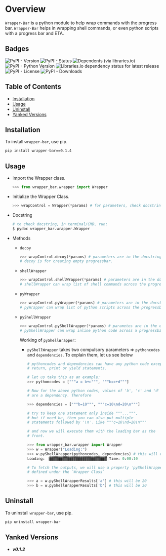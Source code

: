 # Overview

`Wrapper-Bar` is a python module to help wrap commands with the progress bar. `Wrapper-Bar` helps in wrapping shell commands, or even python scripts with a progress bar and ETA.

## Badges

![PyPI - Version](https://img.shields.io/pypi/v/wrapper-bar)
![PyPI - Status](https://img.shields.io/pypi/status/wrapper-bar)
![Dependents (via libraries.io)](https://img.shields.io/librariesio/dependents/pypi/wrapper-bar)
![PyPI - Python Version](https://img.shields.io/pypi/pyversions/wrapper-bar)
![Libraries.io dependency status for latest release](https://img.shields.io/librariesio/release/pypi/wrapper-bar)
![PyPI - License](https://img.shields.io/pypi/l/wrapper-bar)
![PyPI - Downloads](https://img.shields.io/pypi/dm/wrapper-bar)


## Table of Contents

- [Installation](#installation)
- [Usage](#usage)
- [Uninstall](#uninstall)
- [Yanked Versions](#yanked-versions)

## Installation

To install `wrapper-bar`, use pip.

```bash
pip install wrapper-bar==0.1.4
```

## Usage

- Import the Wrapper class.

  ```python
  >>> from wrapper_bar.wrapper import Wrapper
  ```

- Initialize the Wrapper Class.

  ```python
  >>> wrapControl = Wrapper(*params) # for parameters, check docstring.
  ```

- Docstring

  ```bash
  # to check docstring, in terminal/CMD, run:
  $ pydoc wrapper_bar.wrapper.Wrapper
  ```

- Methods

  - `decoy`

    ```python
    >>> wrapControl.decoy(*params) # parameters are in the docstring.
    # decoy is for creating empty progressbar.
    ```
  
  - `shellWrapper`

    ```python
    >>> wrapControl.shellWrapper(*params) # parameters are in the docstring.
    # shellWrapper can wrap list of shell commands across the progressbar.
    ```

  - `pyWrapper`

    ```python
    >>> wrapControl.pyWrapper(*params) # parameters are in the docstring.
    # pyWrapper can wrap list of python scripts across the progressbar.
    ```
  
  - `pyShellWrapper`
  
    ```python
    >>> wrapControl.pyShellWrapper(*params) # parametes are in the docstring.
    # pyShellWrapper can wrap inline python code across a progressbar.
    ```

    Working of `pyShellWrapper`:

    - `pyShellWrapper` takes two compulsory parameters => `pythoncodes` and `dependencies`. To explain them, let us see below

      ```python
      # pythoncodes and dependencies can have any python code except 
      # return, print or yield statements.

      # let us take this as an example:
      >>> pythoncodes = ["""a = b+c""", """b=c+d"""]

      # Now for the above python codes, values of 'b', 'c' and 'd' 
      # are a dependency. Therefore
      
      >>> dependencies = ["""b=10""", """c=10\nd=20\n"""] 
      
      # try to keep one statement only inside """...""", 
      # but if need be, then you can also put multiple 
      # statements followed by '\n'. Like """c=10\nd=20\n"""

      # and now we will execute them with the loading bar as the 
      # front.

      >>> from wrapper_bar.wrapper import Wrapper
      >>> w = Wrapper("Loading:")
      >>> w.pyShellWrapper(pythoncodes, dependencies) # this will output the following:
      Loading: |▓▓▓▓▓▓▓▓▓▓▓▓▓▓▓▓▓▓▓▓▓▓▓▓▓▓|Time: 0:00:10
      
      # To fetch the outputs, we will use a property 'pyShellWrapperResults' 
      # defined under the `Wrapper Class`

      >>> a = w.pyShellWrapperResults['a'] # this will be 20
      >>> b = w.pyShellWrapperResults['b'] # this will be 30
      ```

## Uninstall

To uninstall `wrapper-bar`, use pip.

```bash
pip uninstall wrapper-bar
```

## Yanked Versions

- **_v0.1.2_**
